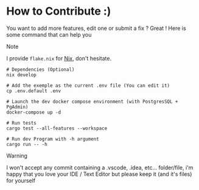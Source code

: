 # How to Contribute :)

You want to add more features, edit one or submit a fix ? Great ! Here is some command that can help you

> [!NOTE]
> I provide `flake.nix` for [Nix](https://nixos.wiki/wiki/Nix_package_manager), don't hesitate.

```
# Dependencies (Optional)
nix develop

# Add the exemple as the current .env file (You can edit it)
cp .env.default .env

# Launch the dev docker compose environment (with PostgresSQL + PgAdmin)
docker-compose up -d

# Run tests
cargo test --all-features --workspace

# Run dev Program with -h argument
cargo run -- -h
```

> [!WARNING]
> I won't accept any commit containing a .vscode, .idea, etc... folder/file, i'm happy that you love your IDE / Text Editor but please keep it (and it's files) for yourself
